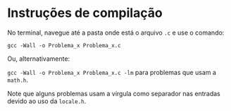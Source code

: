 # Instruções de compilação

No terminal, navegue até a pasta onde está o arquivo `.c` e use o comando:

`gcc -Wall -o Problema_x Problema_x.c`

Ou, alternativamente:

`gcc -Wall -o Problema_x Problema_x.c -lm` para problemas que usam a `math.h`.

Note que alguns problemas usam a vírgula como separador nas entradas devido ao uso da `locale.h`.
